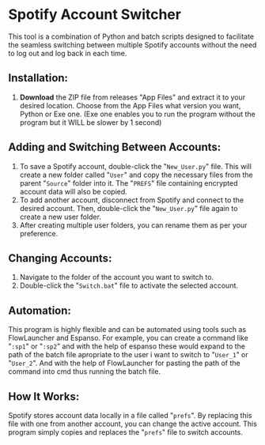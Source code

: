 # Spotify Account Switcher

This tool is a combination of Python and batch scripts designed to facilitate the seamless switching between multiple Spotify accounts without the need to log out and log back in each time.

## Installation:

1. **Download** the ZIP file from releases "App Files" and extract it to your desired location. Choose from the App Files what version you want, Python or Exe one. (Exe one enables you to run the program without the program but it WILL be slower by 1 second)

## Adding and Switching Between Accounts:

1. To save a Spotify account, double-click the "`New_User.py`" file. This will create a new folder called "`User`" and copy the necessary files from the parent "`Source`" folder into it. The "`PREFS`" file containing encrypted account data will also be copied.
2. To add another account, disconnect from Spotify and connect to the desired account. Then, double-click the "`New_User.py`" file again to create a new user folder.
3. After creating multiple user folders, you can rename them as per your preference.

## Changing Accounts:

1. Navigate to the folder of the account you want to switch to.
2. Double-click the "`Switch.bat`" file to activate the selected account.

## Automation:

This program is highly flexible and can be automated using tools such as FlowLauncher and Espanso. For example, you can create a command like "`:sp1`" or "`:sp2`" and with the help of espanso these would expand to the path of the batch file apropriate to the user i want to switch to "`User_1`" or "`User_2`". And with the help of FlowLauncher for pasting the path of the command into cmd thus running the batch file.

## How It Works:

Spotify stores account data locally in a file called "`prefs`". By replacing this file with one from another account, you can change the active account. This program simply copies and replaces the "`prefs`" file to switch accounts.
